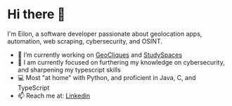 # Hi there 👋

I'm Eilon, a software developer passionate about geolocation apps, automation, web scraping, cybersecurity, and OSINT.

- 🔭 I’m currently working on [GeoCliques](https://github.com/eilonyaffe/geocliques_production) and [StudySpaces](https://github.com/eilonyaffe/studySpaces)
- 🌱 I am currently focused on furthering my knowledge on cybersecurity, and sharpening my typescript skills
- 💻 Most "at home" with Python, and proficient in Java, C, and TypeScript
- 📫 Reach me at: [Linkedin](https://www.linkedin.com/in/eilon-yaffe-335845223)

